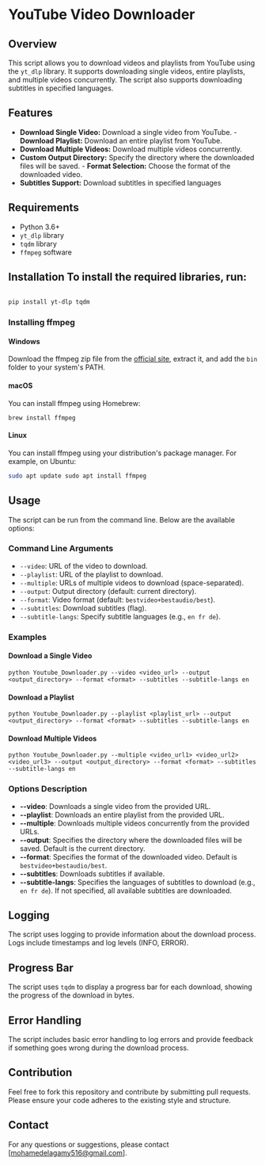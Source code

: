 # YouTube Video Downloader
## Overview 
This script allows you to download videos and playlists from YouTube using the `yt_dlp` library. It supports downloading single videos, entire playlists, and multiple videos concurrently. The script also supports downloading subtitles in specified languages.
## Features 
- **Download Single Video:** Download a single video from YouTube. - **Download Playlist:** Download an entire playlist from YouTube.
- **Download Multiple Videos:** Download multiple videos concurrently. 
- **Custom Output Directory:** Specify the directory where the downloaded files will be saved. - **Format Selection:** Choose the format of the downloaded video. 
- **Subtitles Support:** Download subtitles in specified languages

## Requirements 
- Python 3.6+
- `yt_dlp` library 
- `tqdm` library 
- `ffmpeg` software 

## Installation To install the required libraries, run: 
```bash 

pip install yt-dlp tqdm
```


### Installing ffmpeg

#### Windows

Download the ffmpeg zip file from the [official site](https://ffmpeg.org/download.html), extract it, and add the `bin` folder to your system's PATH.

#### macOS

You can install ffmpeg using Homebrew:

`brew install ffmpeg`

#### Linux

You can install ffmpeg using your distribution's package manager. For example, on Ubuntu:
```bash
sudo apt update sudo apt install ffmpeg

```

## Usage

The script can be run from the command line. Below are the available options:

### Command Line Arguments

- `--video`: URL of the video to download.
- `--playlist`: URL of the playlist to download.
- `--multiple`: URLs of multiple videos to download (space-separated).
- `--output`: Output directory (default: current directory).
- `--format`: Video format (default: `bestvideo+bestaudio/best`).
- `--subtitles`: Download subtitles (flag).
- `--subtitle-langs`: Specify subtitle languages (e.g., `en fr de`).

### Examples

#### Download a Single Video

`python Youtube_Downloader.py --video <video_url> --output <output_directory> --format <format> --subtitles --subtitle-langs en`

#### Download a Playlist


`python Youtube_Downloader.py --playlist <playlist_url> --output <output_directory> --format <format> --subtitles --subtitle-langs en`

#### Download Multiple Videos


`python Youtube_Downloader.py --multiple <video_url1> <video_url2> <video_url3> --output <output_directory> --format <format> --subtitles --subtitle-langs en`

### Options Description

- **--video**: Downloads a single video from the provided URL.
- **--playlist**: Downloads an entire playlist from the provided URL.
- **--multiple**: Downloads multiple videos concurrently from the provided URLs.
- **--output**: Specifies the directory where the downloaded files will be saved. Default is the current directory.
- **--format**: Specifies the format of the downloaded video. Default is `bestvideo+bestaudio/best`.
- **--subtitles**: Downloads subtitles if available.
- **--subtitle-langs**: Specifies the languages of subtitles to download (e.g., `en fr de`). If not specified, all available subtitles are downloaded.

## Logging

The script uses logging to provide information about the download process. Logs include timestamps and log levels (INFO, ERROR).

## Progress Bar

The script uses `tqdm` to display a progress bar for each download, showing the progress of the download in bytes.

## Error Handling

The script includes basic error handling to log errors and provide feedback if something goes wrong during the download process.

## Contribution

Feel free to fork this repository and contribute by submitting pull requests. Please ensure your code adheres to the existing style and structure.


## Contact

For any questions or suggestions, please contact [mohamedelagamy516@gmail.com].
